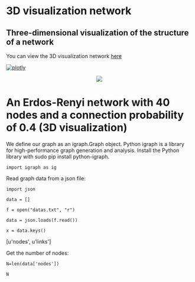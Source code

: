 # 3D visualization network
## Three-dimensional visualization of the structure of a network


You can view the 3D visualization network  [here]( http://pythonfigure.gigfa.com/) 

[![plotly](https://www.vectorlogo.zone/logos/plot_ly/plot_ly-ar21.svg)](https://plotly.com/python/v3/3d-network-graph/)


<p align="center">
 <img src="https://raw.githubusercontent.com/aliseif321/3D_visualization_network/main/Pictures/fig1.png" >
 </p>



# An Erdos-Renyi network with 40 nodes and a connection probability of 0.4 (3D visualization)

We define our graph as an igraph.Graph object. Python igraph is a library for high-performance graph generation and analysis. Install the Python library with sudo pip install python-igraph.



`
import igraph as ig
`

Read graph data from a json file:

`
import json
`

`
data = []
`

`
f = open("datas.txt", "r")
`

`
data = json.loads(f.read())
`

`
x = data.keys()
`

[u'nodes', u'links']

Get the number of nodes:

`
N=len(data['nodes'])
`

`
N
`
